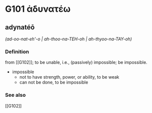 # G101 ἀδυνατέω

## adynatéō

_(ad-oo-nat-eh'-o | ah-thoo-na-TEH-oh | ah-thyoo-na-TAY-oh)_

### Definition

from [[G102]]; to be unable, i.e., (passively) impossible; be impossible.

- impossible
  - not to have strength, power, or ability, to be weak
  - can not be done, to be impossible

### See also

[[G102]]

